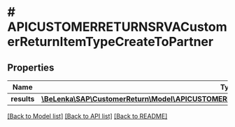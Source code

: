 # # APICUSTOMERRETURNSRVACustomerReturnItemTypeCreateToPartner

## Properties

Name | Type | Description | Notes
------------ | ------------- | ------------- | -------------
**results** | [**\BeLenka\SAP\CustomerReturn\Model\APICUSTOMERRETURNSRVACustomerReturnItemPartnerTypeCreate[]**](APICUSTOMERRETURNSRVACustomerReturnItemPartnerTypeCreate.md) |  | [optional]

[[Back to Model list]](../../README.md#models) [[Back to API list]](../../README.md#endpoints) [[Back to README]](../../README.md)

